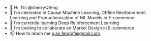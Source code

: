 - 👋 Hi, I’m @sherryQfeng
- 👀 I’m interested in Causal Machine Learning, Offline Reinforcement Learning and Productionization of ML Models in E-commerce
- 🌱 I’m currently learning Deep Reinforcement Learning
- 💞️ I’m looking to collaborate on Market Design in E-commerce
- 📫 How to reach me qian.fengqf@gmail.com

<!---
sherryQfeng/sherryQfeng is a ✨ special ✨ repository because its `README.md` (this file) appears on your GitHub profile.
You can click the Preview link to take a look at your changes.
--->
